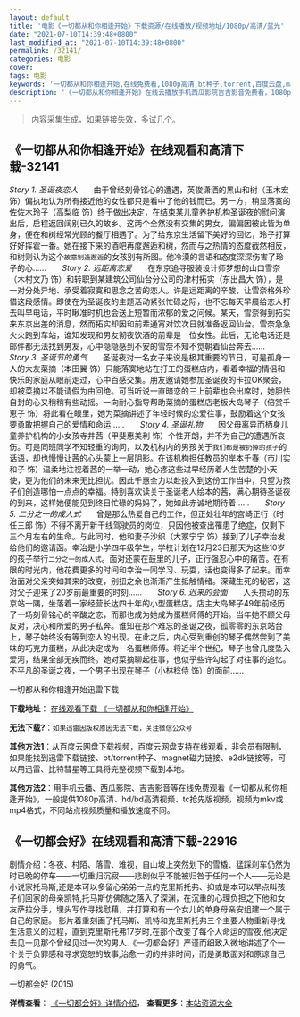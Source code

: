```yaml
---
layout: default
title: '电影《一切都从和你相逢开始》下载资源/在线播放/视频地址/1080p/高清/蓝光'
date: "2021-07-10T14:39:48+0800"
last_modified_at: "2021-07-10T14:39:48+0800"
permalink: /32141/
categories: 电影
cover:
tags: 电影
keywords: '一切都从和你相逢开始,在线免费看,1080p高清,bt种子,torrent,百度云盘,magnet,磁力链,迅雷下载资源'
description: '《一切都从和你相逢开始》在线云播放手机西瓜影院吉吉影音免费看，1080p高清bd/hd未删减完整版和tc抢先枪版，mkv/mp4格式，附带bt/torrent种子、magnet/磁力链、百度云盘、网盘资源迅雷下载链接'
---
```


>内容采集生成，如果链接失效，多试几个。


## 《一切都从和你相逢开始》在线观看和高清下载-32141

*Story 1. 圣诞夜恋人*　　由于曾经刻骨铭心的遭遇，英俊潇洒的黑山和树（玉木宏 饰）偏执地认为所有接近他的女性都只是看中了他的钱而已。另一方，稍显落寞的佐佐木玲子（高梨临 饰）终于做出决定，在结束某儿童养护机构圣诞夜的慰问演出后，启程返回阔别已久的故乡。这两个全然没有交集的男女，偏偏因彼此皆为单身，便在和树经常光顾的餐厅相遇了。为了给东京生活留下美好的回忆，玲子打算好好挥霍一番。她在接下来的酒吧再度邂逅和树，然而与之热情的态度截然相反，和树则认为这个`故意制造邂逅`的女孩别有所图。他冷漠的言语和态度深深伤害了玲子的心&hellip;…　　*Story 2. 远距离恋爱*　　在东京追寻服装设计师梦想的山口雪奈（木村文乃 饰）和转职到某建筑公司仙台分公司的津村拓实（东出昌大 饰），是一对分处异地、承受着寂寞和思念之苦的恋人。许是远距离的辛酸，让雪奈格外珍惜这段感情。即使在为圣诞夜的主题活动紧张忙碌之际，也不忘每天早晨给恋人打去叫早电话，平时瞅准时机也会送上短暂而浓郁的爱之问候。某天，雪奈得到拓实来东京出差的消息，然而拓实却因和前辈通宵对饮次日就准备返回仙台。雪奈急急火火跑到车站，谁知发现和男友彻夜饮酒的前辈是一位女性。此后，无论电话还是邮件都无法找到男友，心中隐隐感到不安的雪奈不知不觉朝着仙台奔去……　　*Story 3. 圣诞节的勇气*　　圣诞夜对一名女子来说是极其重要的节日，可是孤身一人的大友菜摘（本田翼 饰）只能落寞地站在打工的蛋糕店内，看着幸福的情侣和快乐的家庭从眼前走过，心中百感交集。朋友邀请她参加圣诞夜的卡拉OK聚会，却被菜摘以不能请假为由回绝。可当听说一直暗恋的三上前辈也会出席时，她胆怯自封的心又稍稍有些动摇。一向耐心指导帮助菜摘的蛋糕店老板大岛琴子（倍赏千恵子 饰）将此看在眼里，她为菜摘讲述了年轻时候的恋爱往事，鼓励着这个女孩要勇敢把握自己的爱情和命运&hellip;…　　*Story 4. 圣诞礼物*　　因父母离异而栖身儿童养护机构的小女孩寺井茜（甲斐惠美利 饰）个性开朗，并不为自己的遭遇所哀伤。可是同班同学不知轻重的询问，以及机构内的男孩关于`我们都是被扔掉的孩子`的话语，却也慢慢让茜的心头蒙上一层阴影。在该机构担任教员的岸本千春（市川实和子 饰）温柔地注视着茜的一举一动，她心疼这些过早经历着人生苦楚的小天使，更为他们的未来无比担忧。因此千惠全力以赴投入到这份工作当中，只望为孩子们创造哪怕一点点的幸福。特别喜欢读关于圣诞老人绘本的茜，满心期待圣诞夜的到来，这样她便能见到终日忙碌的妈妈了，她如此赤诚地期待着……　　*Story 5. 二分之一的成人式*　　曾是那么热爱自己的工作，但正处壮年的宫崎正行（时任三郎 饰）不得不离开新干线驾驶员的岗位，只因他被查出罹患了绝症，仅剩下三个月左右的生命。与此同时，他和妻子沙织（大冢宁宁 饰）接到了儿子幸治发给他们的邀请函。幸治是小学四年级学生，学校计划在12月23日那天为这些10岁的孩子举行`二分之一的成人式`。面对还蒙在鼓里的儿子，正行强忍心中的痛苦。在有限的时光内，他花费更多的时间和幸治一同学习、玩耍，话也变得多了起来。而幸治面对父亲突如其来的改变，别扭之余也渐渐产生抵触情绪。深藏生死的秘密，这对父子迎来了20岁前最重要的时刻&hellip;…　　*Story 6. 迟来的会面*　　人头攒动的东京站一隅，坐落着一家经营长达四十年的小型蛋糕店。店主大岛琴子49年前经历了一场刻骨铭心的辛酸之恋，而那也成为她成为蛋糕师傅的开始。当年她不顾父母反对，决心和所爱的男子私奔。谁知在那个难忘的圣诞之夜，孤零零的东京站台上，琴子始终没有等到恋人的出现。在此之后，内心受到重创的琴子偶然尝到了美味的巧克力蛋糕，从此决定成为一名蛋糕师傅。将近半个世纪，琴子也曾几度坠入爱河，结果全部无疾而终。她对菜摘聊起往事，也似乎些许勾起了对往事的追忆。不平凡的圣诞之夜，一个男子出现在琴子（小林稔侍 饰）的面前&hellip;…


一切都从和你相逢开始迅雷下载

**下载地址**： [在线观看下载 《一切都从和你相逢开始》](https://www.993dy.com//vod-detail-id-16552.html) 


**无法下载?**：`如果迅雷因版权原因无法下载，关注微信公众号 `

**其他方法1**：从百度云网盘下载视频，百度云网盘支持在线观看，非会员有限制，如果能找到迅雷下载链接、bt/torrent种子、magnet磁力链接、e2dk链接等，可以用迅雷、比特彗星等工具将完整视频下载到本地。

**其他方法2**：用手机云播、西瓜影院、吉吉影音等在线免费观看《一切都从和你相逢开始》，一般提供1080p高清、hd/bd高清视频、tc抢先版视频，视频为mkv或mp4格式，不同站点视频质量和播放速度不同。


## 《一切都会好》在线观看和高清下载-22916

剧情介绍：冬夜、村陌、落雪、难视，自山坡上突然划下的雪橇、猛踩刹车仍然为时已晚的停车——一切重归沉寂——悲剧似乎不能被归咎于任何一个人——无论是小说家托马斯,还是本可以多留心弟弟一点的克里斯托弗、抑或是本可以早点叫孩子们回家的母亲凯特,托马斯仿佛随之落入了深渊，在沉重的心理负担之下他和女友萨拉分手，埋头写作寻找慰藉，并打算和有一个女儿的单身母亲安组建一个属于自己的家庭。   影片着重刻画了托马斯、凯特和克里斯托弗三个主要人物重新寻找生活意义的过程，直到克里斯托弗17岁时,在那个改变了每个人命运的雪夜,他决定去见一见那个曾经见过一次的男人.《一切都会好》严谨而细致入微地讲述了个一个关于负罪感和寻求宽恕的故事,治愈一切的并非时间，而是勇敢面对和原谅自己的勇气。


一切都会好 (2015)

**详情查看**： [《一切都会好》详情介绍](/movie/22916/)， **查看更多**：[本站资源大全](/movie/t/all/)

